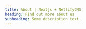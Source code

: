 ```yaml
---
title: About | Nextjs + NetlifyCMS
heading: Find out more about us
subheading: Some description text.
---
```

